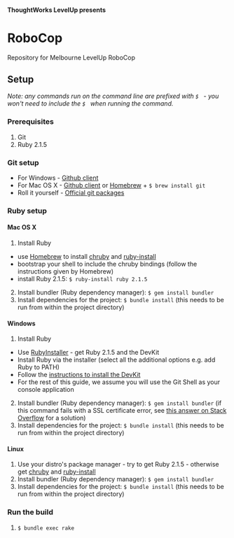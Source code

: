 #### ThoughtWorks LevelUp presents

# RoboCop

Repository for Melbourne LevelUp RoboCop


## Setup
_Note: any commands run on the command line are prefixed with `$ ` - you won't need to include the `$ ` when running the command._

### Prerequisites
1. Git
2. Ruby 2.1.5

### Git setup
- For Windows - [Github client](http://windows.github.com/)
- For Mac OS X - [Github client](http://mac.github.com/) or [Homebrew](http://brew.sh/) + `$ brew install git`
- Roll it yourself - [Official git packages](http://git-scm.com/downloads)

### Ruby setup
#### Mac OS X
1. Install Ruby
  - use [Homebrew](http://brew.sh/) to install [chruby](https://github.com/postmodern/chruby) and [ruby-install](https://github.com/postmodern/ruby-install)
  - bootstrap your shell to include the chruby bindings (follow the instructions given by Homebrew)
  - install Ruby 2.1.5: `$ ruby-install ruby 2.1.5`
2. Install bundler (Ruby dependency manager): `$ gem install bundler`
3. Install dependencies for the project: `$ bundle install` (this needs to be run from within the project directory)

#### Windows
1. Install Ruby
  - Use [RubyInstaller](http://rubyinstaller.org/downloads/) - get Ruby 2.1.5 and the DevKit
  - Install Ruby via the installer (select all the additional options e.g. add Ruby to PATH)
  - Follow the [instructions to install the DevKit](https://github.com/oneclick/rubyinstaller/wiki/Development-Kit)
  - For the rest of this guide, we assume you will use the Git Shell as your console application

2. Install bundler (Ruby dependency manager): `$ gem install bundler` (if this command fails with a SSL certificate error, see [this answer on Stack Overflow](http://stackoverflow.com/a/27298259) for a solution)
3. Install dependencies for the project: `$ bundle install` (this needs to be run from within the project directory)

#### Linux
1. Use your distro's package manager - try to get Ruby 2.1.5 - otherwise get [chruby](https://github.com/postmodern/chruby) and [ruby-install](https://github.com/postmodern/ruby-install)
2. Install bundler (Ruby dependency manager): `$ gem install bundler`
3. Install dependencies for the project: `$ bundle install` (this needs to be run from within the project directory)


### Run the build
1. `$ bundle exec rake`
